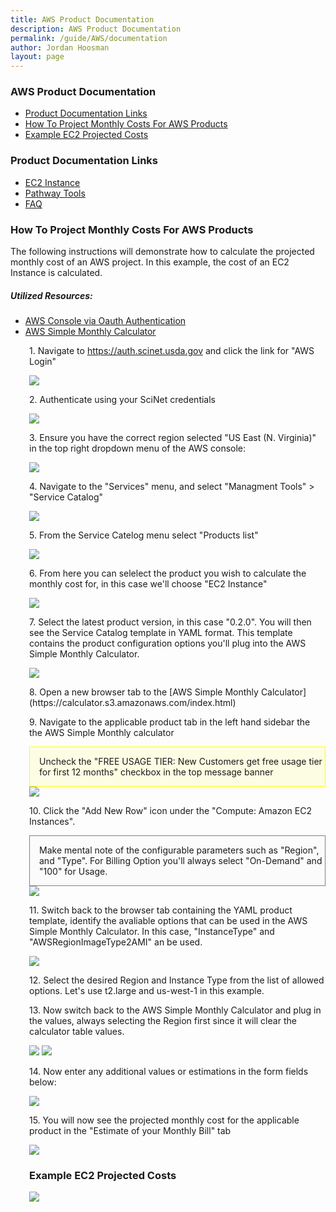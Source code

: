 ```yaml
---
title: AWS Product Documentation
description: AWS Product Documentation
permalink: /guide/AWS/documentation
author: Jordan Hoosman
layout: page
---
```


<style>
.yellowbox {
    background-color: rgba(255, 255, 0, .1);
    border: 1px solid yellow;
    padding-left: 15px;
}
.greybox {
    background-color: rgba(230, 230, 230, .1);
    border: 1px solid grey;
    padding-left: 15px;
}
</style>

### AWS Product Documentation
* [Product Documentation Links](#product-documentation-links)
* [How To Project Monthly Costs For AWS Products](#how-to-project-monthly-costs-for-aws-products)
* [Example EC2 Projected Costs](#example-ec2-projected-costs)

### Product Documentation Links
* [EC2 Instance](/guide/AWS/ec2instance)
* [Pathway Tools](/guide/AWS/pathwaytools)
* [FAQ](/guide/AWS/faq)

### How To Project Monthly Costs For AWS Products

The following instructions will demonstrate how to calculate the projected monthly cost of an AWS project. In this example, the cost of an EC2 Instance is calculated.

##### Utilized Resources:
* [AWS Console via Oauth Authentication](https://auth.scinet.usda.gov)
* [AWS Simple Monthly Calculator](https://calculator.s3.amazonaws.com/index.html)

<div style="margin-left: 30px">
    <p>1. Navigate to <a href="https://auth.scinet.usda.gov/">https://auth.scinet.usda.gov</a> and click the link for "AWS Login"</p>
    <img src="/assets/img/productdocumentation1.png">
    <p>2. Authenticate using your SciNet credentials</p> 
    <img src="/assets/img/productdocumentation2.png">
    <p>3. Ensure you have the correct region selected "US East (N. Virginia)" in the top right dropdown menu of the AWS console:</p>
    <img src="/assets/img/productdocumentation3.png">
    <p>4. Navigate to the "Services" menu, and select "Managment Tools" > "Service Catalog"</p>
    <img src="/assets/img/productdocumentation4.png">
    <p>5. From the Service Catelog menu select "Products list"</p>
    <img src="/assets/img/productdocumentation5.png">
    <p>6. From here you can selelect the product you wish to calculate the monthly cost for, in this case we'll choose "EC2 Instance"</p>
    <img src="/assets/img/productdocumentation6.png">
    <p>7. Select the latest product version, in this case "0.2.0". You will then see the Service Catalog template in YAML format. This template contains the product configuration options you'll plug into the AWS Simple Monthly Calculator.</p>
    <img src="/assets/img/productdocumentation7.png">
    <p>8. Open a new browser tab to the [AWS Simple Monthly Calculator](https://calculator.s3.amazonaws.com/index.html)</p>
    <p>9. Navigate to the applicable product tab in the left hand sidebar the the AWS Simple Monthly calculator</p>
    <div class="yellowbox">
        <p>Uncheck the "FREE USAGE TIER: New Customers get free usage tier for first 12 months" checkbox in the top message banner</p>
    </div>
    <img src="/assets/img/productdocumentation8.png">
    <p>10. Click the "Add New Row" icon under the "Compute: Amazon EC2 Instances".</p>
    <div class="greybox">
        <p>Make mental note of the configurable parameters such as "Region", and "Type". For Billing Option you'll always select "On-Demand" and "100" for Usage.</p>
    </div>
    <img src="/assets/img/productdocumentation9.png">
    <p>11. Switch back to the browser tab containing the YAML product template, identify the avaliable options that can be used in the AWS Simple Monthly Calculator. In this case, "InstanceType" and "AWSRegionImageType2AMI" an be used.</p>
    <img src="/assets/img/productdocumentation10.png">
    <p>12. Select the desired Region and Instance Type from the list of allowed options. Let's use t2.large and us-west-1 in this example.</p>
    <p>13. Now switch back to the AWS Simple Monthly Calculator and plug in the values, always selecting the Region first since it will clear the calculator table values.</p>
    <img src="/assets/img/productdocumentation11.png">
    <img src="/assets/img/productdocumentation12.png">
    <p>14. Now enter any additional values or estimations in the form fields below:</p>
    <img src="/assets/img/productdocumentation13.png">
    <p>15. You will now see the projected monthly cost for the applicable product in the "Estimate of your Monthly Bill" tab</p>
    <img src="/assets/img/productdocumentation14.png">
    <h3>Example EC2 Projected Costs</h3>
    <img src="/assets/img/productdocumentation15.png">
</div>

